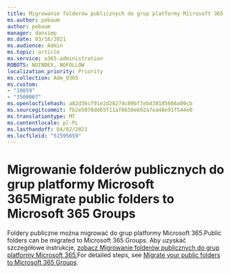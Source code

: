 ```yaml
---
title: Migrowanie folderów publicznych do grup platformy Microsoft 365
ms.author: pebaum
author: pebaum
manager: dansimp
ms.date: 03/16/2021
ms.audience: Admin
ms.topic: article
ms.service: o365-administration
ROBOTS: NOINDEX, NOFOLLOW
localization_priority: Priority
ms.collection: Adm_O365
ms.custom:
- "10859"
- "3500007"
ms.openlocfilehash: a82d36cf91e2d28274c89bf7ebd39185666a09cb
ms.sourcegitcommit: 7b2e5078dd65f11af6650e692a7ea48e91f544e0
ms.translationtype: MT
ms.contentlocale: pl-PL
ms.lasthandoff: 04/02/2021
ms.locfileid: "51595659"
---
```

# <a name="migrate-public-folders-to-microsoft-365-groups"></a><span data-ttu-id="cd41f-102">Migrowanie folderów publicznych do grup platformy Microsoft 365</span><span class="sxs-lookup"><span data-stu-id="cd41f-102">Migrate public folders to Microsoft 365 Groups</span></span>

<span data-ttu-id="cd41f-103">Foldery publiczne można migrować do grup platformy Microsoft 365.</span><span class="sxs-lookup"><span data-stu-id="cd41f-103">Public folders can be migrated to Microsoft 365 Groups.</span></span> <span data-ttu-id="cd41f-104">Aby uzyskać szczegółowe instrukcje, [zobacz Migrowanie folderów publicznych do grup platformy Microsoft 365.](https://aka.ms/PFToM365Group)</span><span class="sxs-lookup"><span data-stu-id="cd41f-104">For detailed steps, see [Migrate your public folders to Microsoft 365 Groups](https://aka.ms/PFToM365Group).</span></span>